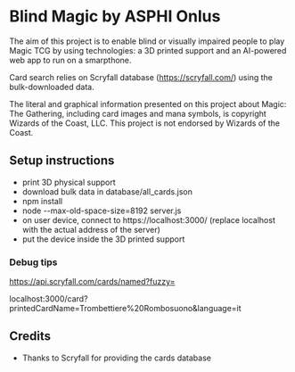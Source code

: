 # Blind Magic by ASPHI Onlus

The aim of this project is to enable blind or visually impaired people to play Magic TCG by using technologies: a 3D printed support and an AI-powered web app to run on a smarpthone.

Card search relies on Scryfall database (https://scryfall.com/) using the bulk-downloaded data.

The literal and graphical information presented on this project about Magic: The Gathering, including card images and mana symbols, is copyright Wizards of the Coast, LLC. This project is not endorsed by Wizards of the Coast.


## Setup instructions

* print 3D physical support
* download bulk data in database/all_cards.json
* npm install
* node --max-old-space-size=8192 server.js
* on user device, connect to https://localhost:3000/ (replace localhost with the actual address of the server)
* put the device inside the 3D printed support


### Debug tips
https://api.scryfall.com/cards/named?fuzzy=

localhost:3000/card?printedCardName=Trombettiere%20Rombosuono&language=it

## Credits
* Thanks to Scryfall for providing the cards database
